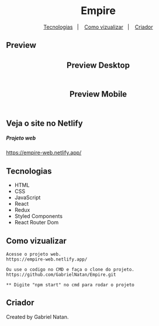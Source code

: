 <h1 align="center">
    Empire
</h1>

<p align="center">
  <a href="#Tecnologias">Tecnologias</a>&nbsp;&nbsp;&nbsp;|&nbsp;&nbsp;&nbsp;
  <a href="#how-to-use">Como vizualizar</a>&nbsp;&nbsp;&nbsp;|&nbsp;&nbsp;&nbsp;
  <a href="#Creator">Criador</a>
</p>

Preview
-------

<h2 align="center">
    Preview Desktop
    <br>
    <br>
    
</h2>

<h2 align="center">
    Preview Mobile
    <br>
    <br>
   
</h2>





Veja o site no Netlify
--------
##### Projeto web
https://empire-web.netlify.app/



Tecnologias
--------

- HTML
- CSS
- JavaScript
- React
- Redux
- Styled Components
- React Router Dom


Como vizualizar
-----------

```
Acesse o projeto web. 
https://empire-web.netlify.app/

Ou use o codigo no CMD e faça o clone do projeto.
https://github.com/GabrielNatan/Empire.git

** Digite "npm start" no cmd para rodar o projeto 
```



Criador
-----------


Created by Gabriel Natan.
